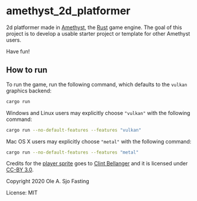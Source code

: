 # amethyst_2d_platformer

2d platformer made in [Amethyst](https://github.com/amethyst/amethyst), the [Rust](https://github.com/rust-lang/rust) game engine. The goal of this project is to develop a usable starter project or template for other Amethyst users.  

Have fun!  

## How to run

To run the game, run the following command, which defaults to the `vulkan` graphics backend:

```bash
cargo run
```

Windows and Linux users may explicitly choose `"vulkan"` with the following command:

```bash
cargo run --no-default-features --features "vulkan"
```

Mac OS X users may explicitly choose `"metal"` with the following command:

```bash
cargo run --no-default-features --features "metal"
```

Credits for the [player sprite](https://github.com/olefasting/capstone/blob/master/assets/textures/player.png) goes to [Clint Bellanger](https://opengameart.org/content/platformer-animations) and it is licensed under [CC-BY 3.0](https://creativecommons.org/licenses/by/3.0/).  

Copyright 2020 Ole A. Sjo Fasting  

License: MIT